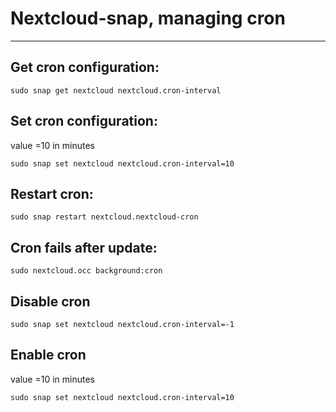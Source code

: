 # Nextcloud-snap, managing cron

---

## Get cron configuration:

`sudo snap get nextcloud nextcloud.cron-interval`

## Set cron configuration:

value =10 in minutes

`sudo snap set nextcloud nextcloud.cron-interval=10`

## Restart cron:

`sudo snap restart nextcloud.nextcloud-cron`

## Cron fails after update:

`sudo nextcloud.occ background:cron`

## Disable cron

`sudo snap set nextcloud nextcloud.cron-interval=-1`

## Enable cron

value =10 in minutes

`sudo snap set nextcloud nextcloud.cron-interval=10`
